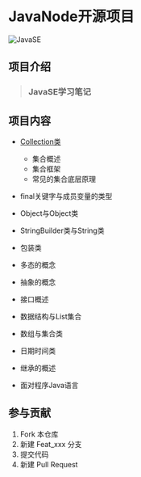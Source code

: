 
# JavaNode开源项目

![JavaSE](https://arquivo.devmedia.com.br/marketing/img/curso-curso-java-se-423.png)
## 项目介绍

> ### JavaSE学习笔记

## 项目内容

- [Collection类](word/Collection类（集合类）.docx)
  
    - 集合概述
    - 集合框架
    - 常见的集合底层原理
- final关键字与成员变量的类型
- Object与Object类
- StringBuilder类与String类 
- 包装类
- 多态的概念
- 抽象的概念
- 接口概述
- 数据结构与List集合
- 数组与集合类
- 日期时间类
- 继承的概述
- 面对程序Java语言

## 参与贡献
1.  Fork 本仓库
2.  新建 Feat_xxx 分支
3.  提交代码
4.  新建 Pull Request
